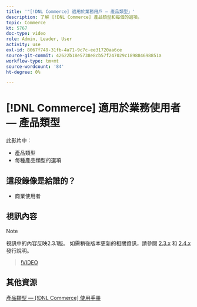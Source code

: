 ```yaml
---
title: '"[!DNL Commerce] 適用於業務用戶 — 產品類型」'
description: 了解 [!DNL Commerce] 產品類型和每個的選項。
topic: Commerce
kt: 5767
doc-type: video
role: Admin, Leader, User
activity: use
exl-id: 8067f749-31fb-4a71-9c7c-ee31720aa6ce
source-git-commit: 42622b18e5738e8cb57f247029c189884698851a
workflow-type: tm+mt
source-wordcount: '84'
ht-degree: 0%

---
```


# [!DNL Commerce] 適用於業務使用者 — 產品類型

此影片中：

- 產品類型
- 每種產品類型的選項

## 這段錄像是給誰的？

- 商業使用者

## 視訊內容

>[!NOTE]
>
>視訊中的內容反映2.3.1版。 如需稍後版本更新的相關資訊，請參閱 [ 2.3.x](https://devdocs.magento.com/guides/v2.3/release-notes/bk-release-notes.html) 和 [2.4.x](https://devdocs.magento.com/guides/v2.4/release-notes/bk-release-notes.html) 發行說明。

>[!VIDEO](https://video.tv.adobe.com/v/35952?quality=12&learn=on)

## 其他資源

[產品類型 —  [!DNL Commerce] 使用手冊](https://docs.magento.com/user-guide/catalog/product-types.html)
